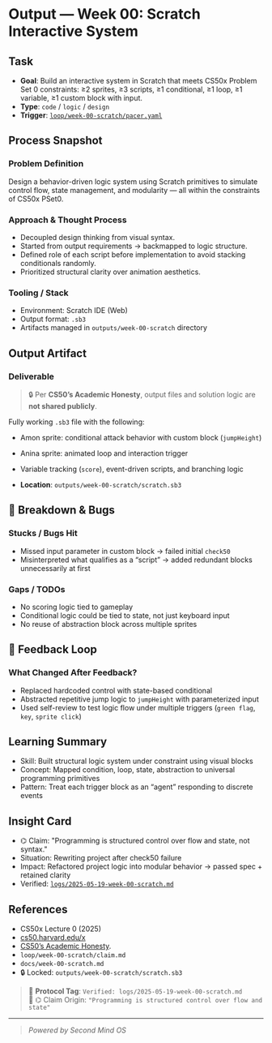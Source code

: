 # Output — Week 00: Scratch Interactive System

## Task

- **Goal**: Build an interactive system in Scratch that meets CS50x Problem Set 0 constraints: ≥2 sprites, ≥3 scripts, ≥1 conditional, ≥1 loop, ≥1 variable, ≥1 custom block with input.
- **Type**: `code` / `logic` / `design`
- **Trigger**: [`loop/week-00-scratch/pacer.yaml`](/loop/week-00-scratch/pacer.yaml)

## Process Snapshot

### Problem Definition

Design a behavior-driven logic system using Scratch primitives to simulate control flow, state management, and modularity — all within the constraints of CS50x PSet0.

### Approach & Thought Process

- Decoupled design thinking from visual syntax.
- Started from output requirements → backmapped to logic structure.
- Defined role of each script before implementation to avoid stacking conditionals randomly.
- Prioritized structural clarity over animation aesthetics.

### Tooling / Stack

- Environment: Scratch IDE (Web)
- Output format: `.sb3`
- Artifacts managed in `outputs/week-00-scratch` directory

## Output Artifact

### Deliverable

> 🔒 Per **CS50’s Academic Honesty**, output files and solution logic are **not shared publicly**.

Fully working `.sb3` file with the following:

- Amon sprite: conditional attack behavior with custom block (`jumpHeight`)
- Anina sprite: animated loop and interaction trigger
- Variable tracking (`score`), event-driven scripts, and branching logic

- **Location**: `outputs/week-00-scratch/scratch.sb3`

## 🚫 Breakdown & Bugs

### Stucks / Bugs Hit

- Missed input parameter in custom block → failed initial `check50`
- Misinterpreted what qualifies as a “script” → added redundant blocks unnecessarily at first

### Gaps / TODOs

- No scoring logic tied to gameplay
- Conditional logic could be tied to state, not just keyboard input
- No reuse of abstraction block across multiple sprites

## 🔁 Feedback Loop

### What Changed After Feedback?

- Replaced hardcoded control with state-based conditional
- Abstracted repetitive jump logic to `jumpHeight` with parameterized input
- Used self-review to test logic flow under multiple triggers (`green flag`, `key`, `sprite click`)

## Learning Summary

- Skill: Built structural logic system under constraint using visual blocks
- Concept: Mapped condition, loop, state, abstraction to universal programming primitives
- Pattern: Treat each trigger block as an “agent” responding to discrete events

## Insight Card

- ⌬ Claim: "Programming is structured control over flow and state, not syntax."
- Situation: Rewriting project after check50 failure
- Impact: Refactored project logic into modular behavior → passed spec + retained clarity
- Verified: [`logs/2025-05-19-week-00-scratch.md`](logs/2025-05-19-week-00-scratch.md)

## References

- CS50x Lecture 0 (2025)
- [cs50.harvard.edu/x](https://cs50.harvard.edu/x)
- [CS50’s Academic Honesty](https://cs50.harvard.edu/x/honesty/).
- `loop/week-00-scratch/claim.md`
- `docs/week-00-scratch.md`
- 🔒 Locked: `outputs/week-00-scratch/scratch.sb3`

> 📏 **Protocol Tag**: `Verified: logs/2025-05-19-week-00-scratch.md`  
> 📣 ⌬ Claim Origin: `"Programming is structured control over flow and state"`

---

> _Powered by Second Mind OS_
